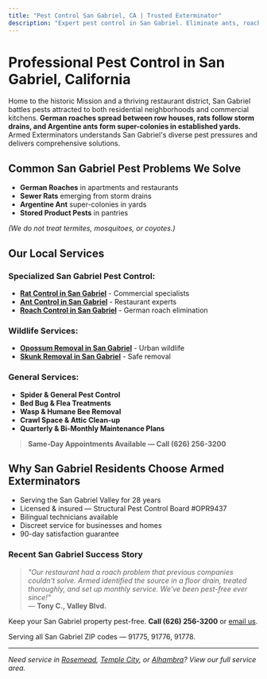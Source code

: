 ```yaml
---
title: "Pest Control San Gabriel, CA | Trusted Exterminator"
description: "Expert pest control in San Gabriel. Eliminate ants, roaches, rodents & spiders. Family-owned, licensed service. Call (626) 256-3200."
---
```


# Professional Pest Control in **San Gabriel, California**

Home to the historic Mission and a thriving restaurant district, San Gabriel battles pests attracted to both residential neighborhoods and commercial kitchens. **German roaches spread between row houses, rats follow storm drains, and Argentine ants form super-colonies in established yards.** Armed Exterminators understands San Gabriel's diverse pest pressures and delivers comprehensive solutions.

## Common San Gabriel Pest Problems We Solve

- **German Roaches** in apartments and restaurants
- **Sewer Rats** emerging from storm drains
- **Argentine Ant** super-colonies in yards
- **Stored Product Pests** in pantries

*(We do not treat termites, mosquitoes, or coyotes.)*

## Our Local Services

### Specialized San Gabriel Pest Control:
* **[Rat Control in San Gabriel](/rat-control-san-gabriel/)** - Commercial specialists  
* **[Ant Control in San Gabriel](/ant-control-san-gabriel/)** - Restaurant experts  
* **[Roach Control in San Gabriel](/roach-control-san-gabriel/)** - German roach elimination  

### Wildlife Services:
* **[Opossum Removal in San Gabriel](/opossum-removal-san-gabriel/)** - Urban wildlife  
* **[Skunk Removal in San Gabriel](/skunk-removal-san-gabriel/)** - Safe removal  

### General Services:
* **Spider & General Pest Control**  
* **Bed Bug & Flea Treatments**  
* **Wasp & Humane Bee Removal**  
* **Crawl Space & Attic Clean-up**  
* **Quarterly & Bi-Monthly Maintenance Plans**

> **Same-Day Appointments Available — Call (626) 256-3200**

## Why San Gabriel Residents Choose Armed Exterminators

* Serving the San Gabriel Valley for 28 years  
* Licensed & insured — Structural Pest Control Board #OPR9437  
* Bilingual technicians available  
* Discreet service for businesses and homes  
* 90-day satisfaction guarantee

### Recent San Gabriel Success Story

> *"Our restaurant had a roach problem that previous companies couldn't solve. Armed identified the source in a floor drain, treated thoroughly, and set up monthly service. We've been pest-free ever since!"*  
> — **Tony C., Valley Blvd.**

Keep your San Gabriel property pest-free. **Call (626) 256-3200** or [email us](mailto:armedex@sbcglobal.net).  

Serving all San Gabriel ZIP codes — 91775, 91776, 91778.

---

*Need service in [Rosemead](/locations/rosemead/), [Temple City](/locations/temple-city/), or [Alhambra](/locations/alhambra/)? View our full service area.*
